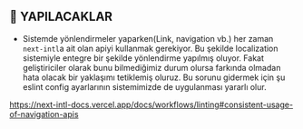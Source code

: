 ## 📝 YAPILACAKLAR

- Sistemde yönlendirmeler yaparken(Link, navigation vb.) her zaman `next-intl`a ait olan apiyi kullanmak gerekiyor.
Bu şekilde localization sistemiyle entegre bir şekilde yönlendirme yapılmış oluyor. Fakat geliştiriciler olarak bunu bilmediğimiz
durum olursa farkında olmadan hata olacak bir yaklaşımı tetiklemiş oluruz. Bu sorunu gidermek için şu eslint config ayarlarının
sistemimizde de uygulanması yararlı olur.

https://next-intl-docs.vercel.app/docs/workflows/linting#consistent-usage-of-navigation-apis
